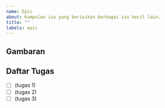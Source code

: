 ```yaml
---
name: Epic
about: Kumpulan isu yang berisikan berbagai isu kecil lain.
title: ""
labels: epic
---
```


## Gambaran

<!-- Deskripsikan epic ini mengenai apa dan bagaimana projek ini bisa mendapatkan keuntungan darinya. -->

## Daftar Tugas

<!-- Tuliskan semua tugas menggunakan markdown checkbox.
Kami nantinya dapat mengubah ini menjadi utas isu mereka sendiri melalui GitHub UI. -->

- [ ] (tugas 1)
- [ ] (tugas 2)
- [ ] (tugas 3)
